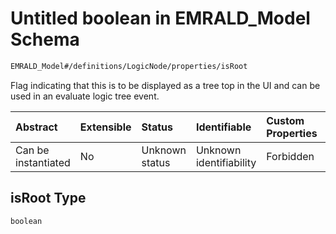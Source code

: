 # Untitled boolean in EMRALD\_Model Schema

```txt
EMRALD_Model#/definitions/LogicNode/properties/isRoot
```

Flag indicating that this is to be displayed as a tree top in the UI and can be used in an evaluate logic tree event.

| Abstract            | Extensible | Status         | Identifiable            | Custom Properties | Additional Properties | Access Restrictions | Defined In                                                                                          |
| :------------------ | :--------- | :------------- | :---------------------- | :---------------- | :-------------------- | :------------------ | :-------------------------------------------------------------------------------------------------- |
| Can be instantiated | No         | Unknown status | Unknown identifiability | Forbidden         | Allowed               | none                | [EMRALD\_JsonSchemaV3\_0.json\*](../../../../out/EMRALD_JsonSchemaV3_0.json "open original schema") |

## isRoot Type

`boolean`
